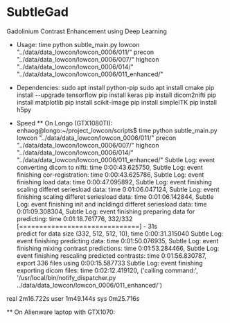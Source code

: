 # SubtleGad
Gadolinium Contrast Enhancement using Deep Learning

* Usage:
time python subtle_main.py lowcon "../data/data_lowcon/lowcon_0006/011/" precon "../data/data_lowcon/lowcon_0006/007/" highcon "../data/data_lowcon/lowcon_0006/014/" "../data/data_lowcon/lowcon_0006/011_enhanced/"

* Dependencies:
sudo apt install python-pip 
sudo apt install cmake
pip install --upgrade tensorflow 
pip install keras
pip install dicom2nifti
pip install matplotlib
pip install scikit-image
pip install simpleITK
pip install h5py

* Speed
** On Longo (GTX1080TI):
enhaog@longo:~/project_lowcon/scripts$ time python subtle_main.py lowcon "../data/data_lowcon/lowcon_0006/011/" precon "../data/data_lowcon/lowcon_0006/007/" highcon "../data/data_lowcon/lowcon_0006/014/" "../data/data_lowcon/lowcon_0006/011_enhanced/"
Subtle Log: event converting dicom to nifti: time 0:00:43.625750, 
Subtle Log: event finishing cor-registration: time 0:00:43.625786, 
Subtle Log: event finishing load data: time 0:00:47.095892, 
Subtle Log: event finishing scaling differet seriesload data: time 0:01:06.047124, 
Subtle Log: event finishing scaling differet seriesload data: time 0:01:06.142844, 
Subtle Log: event finishing init and incldingd differet seriesload data: time 0:01:09.308304, 
Subtle Log: event finishing preparing data for predicting: time 0:01:18.761776, 
332/332 [==============================] - 31s      
predict for data size (332, 512, 512, 10), time 0:00:31.315040
Subtle Log: event finishing predicting data: time 0:01:50.076935, 
Subtle Log: event finishing mixing contrast predictions: time 0:01:53.284466, 
Subtle Log: event finishing rescaling predicted contrasts: time 0:01:56.830787, 
export 336 files using 0:00:15.587733
Subtle Log: event finishing exporting dicom files: time 0:02:12.419120, 
('calling command:', '/usr/local/bin/notify_dispatcher.py ../data/data_lowcon/lowcon_0006/011_enhanced/')

real	2m16.722s
user	1m49.144s
sys	0m25.716s

** On Alienware laptop with GTX1070:

